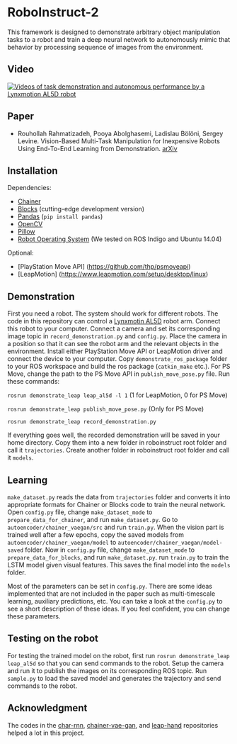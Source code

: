 # RoboInstruct-2

This framework is designed to demonstrate arbitrary object manipulation tasks to a robot and train a deep neural network to autonomously mimic that behavior by processing sequence of images from the environment.

Video
------------
[![Videos of task demonstration and autonomous performance by a Lynxmotion AL5D robot](https://img.youtube.com/vi/AqQFzoVsJfA/0.jpg)](https://www.youtube.com/watch?v=AqQFzoVsJfA&t=66s&index=1&list=PL5i33tEH-MHfrXjj_Nekl0jyqgdJomg_a)

Paper
------------
  * Rouhollah Rahmatizadeh, Pooya Abolghasemi, Ladislau Bölöni, Sergey Levine.
	Vision-Based Multi-Task Manipulation for Inexpensive Robots Using End-To-End Learning from Demonstration.
	[arXiv](https://arxiv.org/abs/1707.02920)


Installation
------------
Dependencies:
  * [Chainer](https://chainer.org/)
  * [Blocks](http://blocks.readthedocs.io/en/latest/setup.html) (cutting-edge development version)
  * [Pandas](http://pandas.pydata.org/) (``pip install pandas``)
  * [OpenCV](http://www.pyimagesearch.com/2015/06/22/install-opencv-3-0-and-python-2-7-on-ubuntu)
  * [Pillow](https://pypi.python.org/pypi/Pillow/2.2.1)
  * [Robot Operating System](http://www.ros.org/install) (We tested on ROS Indigo and Ubuntu 14.04)

Optional:
  * [PlayStation Move API] (https://github.com/thp/psmoveapi) 
  * [LeapMotion] (https://www.leapmotion.com/setup/desktop/linux)
  
Demonstration
------------
First you need a robot. The system should work for different robots. The code in this repository can control a [Lynxmotin AL5D](http://www.lynxmotion.com/c-130-al5d.aspx) robot arm. Connect this robot to your computer. Connect a camera and set its corresponding image topic in ``record_demonstration.py`` and ``config.py``. Place the camera in a position so that it can see the robot arm and the relevant objects in the environment. Install either PlayStation Move API or LeapMotion driver and connect the device to your computer. Copy ``demonstrate_ros_package`` folder to your ROS workspace and build the ros package (``catkin_make`` etc.). For PS Move, change the path to the PS Move API in ``publish_move_pose.py`` file. Run these commands:

`rosrun demonstrate_leap leap_al5d -l 1` (1 for LeapMotion, 0 for PS Move)

`rosrun demonstrate_leap publish_move_pose.py` (Only for PS Move)

`rosrun demonstrate_leap record_demonstration.py`

If everything goes well, the recorded demonstration will be saved in your home directory. Copy them into a new folder in roboinstruct root folder and call it ``trajectories``. Create another folder in roboinstruct root folder and call it ``models``.

Learning
------------
``make_dataset.py`` reads the data from ``trajectories`` folder and converts it into appropriate formats for Chainer or Blocks code to train the neural network. Open ``config.py`` file, change ``make_dataset_mode`` to ``prepare_data_for_chainer``, and run ``make_dataset.py``. Go to ``autoencoder/chainer_vaegan/src`` and run ``train.py``. When the vision part is trained well after a few epochs, copy the saved models from ``autoencoder/chainer_vaegan/model`` to ``autoencoder/chainer_vaegan/model-saved`` folder. Now in ``config.py`` file, change ``make_dataset_mode`` to ``prepare_data_for_blocks``, and run ``make_dataset.py``. run ``train.py`` to train the LSTM model given visual features. This saves the final model into the ``models`` folder.

Most  of the parameters can be set in ``config.py``.
There are some ideas implemented that are not included in the paper such as multi-timescale learning, auxiliary predictions, etc. You can take a look at the ``config.py`` to see a short description of these ideas. If you feel confident, you can change these parameters.

Testing on the robot
------------
For testing the trained model on the robot, first run ``rosrun demonstrate_leap leap_al5d`` so that you can send commands to the robot. Setup the camera and run it to publish the images on its corresponding ROS topic. Run ``sample.py`` to load the saved model and generates the trajectory and send commands to the robot.


Acknowledgment
------------
The codes in the [char-rnn](https://github.com/johnarevalo/blocks-char-rnn), [chainer-vae-gan](https://github.com/dsanno/chainer-vae-gan), and [leap-hand](https://github.com/lager1/leap_hand) repositories helped a lot in this project.
